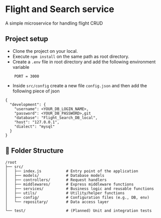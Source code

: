 # Flight and Search service
A simple microservice for handling flight CRUD 

## Project setup 
- Clone the project on your local.
- Execute `npm install` on the same path as root directory.
- Create a `.env` file in root directory and add the following environment variable
```
    PORT = 3000
```
- Inside `src/config` create a new file `config.json` and then add the following piece of json 
```
{
  "development": {
    "username": <YOUR_DB_LOGIN_NAME>,
    "password": <YOUR_DB_PASSWORD>,git 
    "database": "Flight_Search_DB_local",
    "host": "127.0.0.1",
    "dialect": "mysql"
  }
}

```

## 📁 Folder Structure

```
/root
├── src/
│   ├── index.js           # Entry point of the application
│   ├── models/            # Database models
│   ├── controllers/       # Request handlers
│   ├── middlewares/       # Express middleware functions
│   ├── services/          # Business logic and reusable functions
│   ├── utils/             # Utility/helper functions
│   ├── config/            # Configuration files (e.g., DB, env)
│   └── repositary/        # Data access layer
│
└── test/                  # (Planned) Unit and integration tests
```
